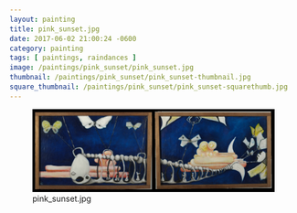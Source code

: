 ```yaml
---
layout: painting
title: pink_sunset.jpg
date: 2017-06-02 21:00:24 -0600
category: painting
tags: [ paintings, raindances ]
image: /paintings/pink_sunset/pink_sunset.jpg
thumbnail: /paintings/pink_sunset/pink_sunset-thumbnail.jpg
square_thumbnail: /paintings/pink_sunset/pink_sunset-squarethumb.jpg
---
```


<figure class="fullwidth"><img src="/paintings/pink_sunset/pink_sunset.jpg" alt="A painting titled: pink_sunset.jpg by painter Kyle Cunningham" /><figcaption>pink_sunset.jpg</figcaption></figure>
